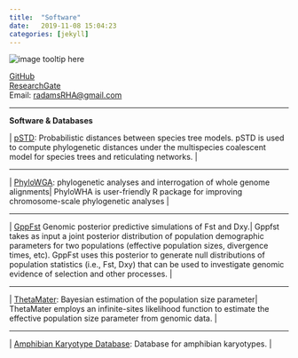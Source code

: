 ```yaml
---
title:  "Software"
date:   2019-11-08 15:04:23
categories: [jekyll]
---
```


![image tooltip here](images/Waterfall1.JPG)

[GitHub](https://github.com/radamsRHA )  
[ResearchGate](https://www.researchgate.net/profile/Richard_Adams34)  
Email: radamsRHA@gmail.com


------------------------------------------------------------------------------------------------------

__Software & Databases__


| [pSTD](https://github.com/radamsRHA/PSTDistanceR): Probabilistic distances between species tree models. pSTD is used to compute phylogenetic distances under the multispecies coalescent model for species trees and reticulating networks. |

------------------------------------------------------------------------------------------------------

| [PhyloWGA](https://github.com/radamsRHA/PhyloWGA): phylogenetic analyses and interrogation of whole genome alignments| 
PhyloWHA is user-friendly R package for improving chromosome-scale phylogenetic analyses |

------------------------------------------------------------------------------------------------------

| [GppFst](https://github.com/radamsRHA/GppFst) Genomic posterior predictive simulations of Fst and Dxy.| 
 Gppfst takes as input a joint posterior distribution of population demographic parameters for two populations (effective population sizes, divergence times, etc). GppFst uses this posterior to generate null distributions of population statistics (i.e., Fst, Dxy) that can be used to investigate genomic evidence of selection and other processes.  |
 
 ------------------------------------------------------------------------------------------------------

| [ThetaMater](https://github.com/radamsRHA/ThetaMater): Bayesian estimation of the population size parameter|    
ThetaMater employs an infinite-sites likelihood function to estimate the effective population size parameter from genomic data. |

------------------------------------------------------------------------------------------------------

| [Amphibian Karyotype Database](https://evobir.shinyapps.io/AmphibianDB/): Database for amphibian karyotypes. | 



